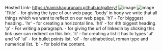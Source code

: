Hosted Link- https://namishagurunani.github.io/gallery/
![image](https://github.com/namishagurunani/gallery/assets/126158413/353b8912-534d-4a29-89d5-ef2a9604364d)
![image](https://github.com/namishagurunani/gallery/assets/126158413/48f3c7d6-aabb-4a67-b304-d9ec71546e7e)
'Title' - for giving the type of our web page.
'body' in body we write that all things which we want to reflect on our web page.
'h1' - For bigggest heading..
'hr' - for creating a horizontal line.
'h4' - for 4th biggest heading.
'p'  - For writing a paragraph.
<a href="" ></a> - for giving the url of linkedin by clicking this link user can redirect on this link.
'li' - for creating a list it has to types 'ul' and 'ol'
'ul' - for bullet points list.
'ol' - for abhabetical, roman type and numerical list.
'b' - for bold the content.
